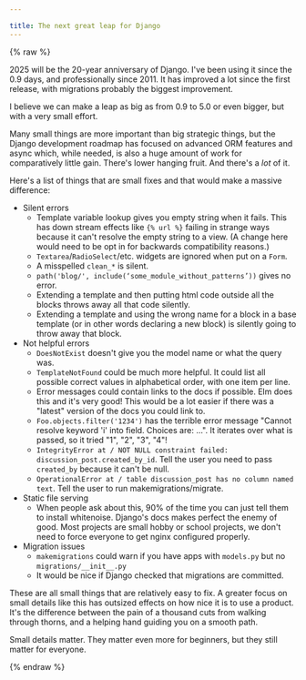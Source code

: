 ```yaml
---

title: The next great leap for Django 
---
```

{% raw %}

2025 will be the 20-year anniversary of Django. I've been using it since the 0.9 days, and professionally since 2011. It has improved a lot since the first release, with migrations probably the biggest improvement. 

I believe we can make a leap as big as from 0.9 to 5.0 or even bigger, but with a very small effort. 

Many small things are more important than big strategic things, but the Django development roadmap has focused on advanced ORM features and async which, while needed, is also a huge amount of work for comparatively little gain. There's lower hanging fruit. And there's a *lot* of it.

 Here's a list of things that are small fixes and that would make a massive difference:

- Silent errors 
    - Template variable lookup gives you empty string when it fails. This has down stream effects like `{% url %}` failing in strange ways because it can't resolve the empty string to a view. (A change here would need to be opt in for backwards compatibility reasons.)
    - `Textarea`/`RadioSelect`/etc. widgets are ignored when put on a `Form`. 
    - A misspelled `clean_*` is silent.
    - `path('blog/', include(‘some_module_without_patterns’))` gives no error.
    - Extending a template and then putting html code outside all the blocks throws away all that code silently. 
    - Extending a template and using the wrong name for a block in a base template (or in other words declaring a new block) is silently going to throw away that block.
- Not helpful errors
    - `DoesNotExist` doesn't give you the model name or what the query was.
    - `TemplateNotFound` could be much more helpful. It could list all possible correct values in alphabetical order, with one item per line.
    - Error messages could contain links to the docs if possible. Elm does this and it's very good! This would be a lot easier if there was a "latest" version of the docs you could link to. 
    - `Foo.objects.filter('1234')` has the terrible error message "Cannot resolve keyword 'i' into field. Choices are: ...". It iterates over what is passed, so it tried "1", "2", "3", "4"!
    - `IntegrityError at / NOT NULL constraint failed: discussion_post.created_by_id`. Tell the user you need to pass `created_by` because it can't be null.
    - `OperationalError at / table discussion_post has no column named text`. Tell the user to run makemigrations/migrate.
- Static file serving
    - When people ask about this, 90% of the time you can just tell them to install whitenoise. Django's docs makes perfect the enemy of good. Most projects are small hobby or school projects, we don't need to force everyone to get nginx configured properly.
- Migration issues
    - `makemigrations` could warn if you have apps with `models.py` but no `migrations/__init__.py`
    - It would be nice if Django checked that migrations are committed.

These are all small things that are relatively easy to fix. A greater focus on small details like this has outsized effects on how nice it is to use a product. It's the difference between the pain of a thousand cuts from walking through thorns, and a helping hand guiding you on a smooth path.

 Small details matter. They matter even more for beginners, but they still matter for everyone.

{% endraw %}

